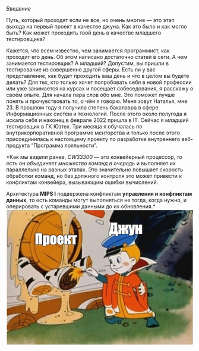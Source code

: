 *Введение*

Путь, который проходят если не все, но очень многие — это этап выхода на первый проект в качестве джуна. Как это было и как могло быть? Как может проходить твой день в качестве младшего тестировщика?

Кажется, что всем известно, чем занимается программист, как проходит его день. Об этом написано достаточно статей в сети. А чем занимается тестировщик? А младший? Допустим, вы пришли в тестирование из совершенно другой сферы. Есть ли у вас представление, как будет проходить ваш день и что в целом вы будете делать? Для тех, кто только хочет попробовать себя в новой профессии или уже занимается на курсах и посещает собеседования, я расскажу о своём опыте.
Для начала пара слов обо мне. Это поможет лучше понять и прочувствовать то, о чём я говорю. Меня зовут Наталья, мне 23. В прошлом году я получила степень бакалавра в сфере Информационных систем и технологий. После этого около полугода я искала себя и наконец в феврале 2022 пришла в IT.  Сейчас я младший тестировщик в ГК Юзтех. Три месяца я обучалась по внутрикорпоративной программе менторства и только после этого присоединилась к настоящему проекту по разработке внутреннего веб-продукта “Программа лояльности”.

*Как мы видели ранее, *CW33300* — это конвейерный процессор, _то есть он объединяет множество команд в очередь_
и выполняет их параллельно на разных этапах. Это значительно повышает скорость обработки команд, но без
должного контроля это может привести к конфликтам конвейера, вызывающим ошибки вычислений.

Архитектура **MIPS I** подвержена конфликтам __управления и конфликтам данных__, то есть команды могут выполняться
 не тогда, когда нужно, и оперировать с устаревшими данными до их обновления.*
 ![Тестовая картинка](/testf.png "test")
 
